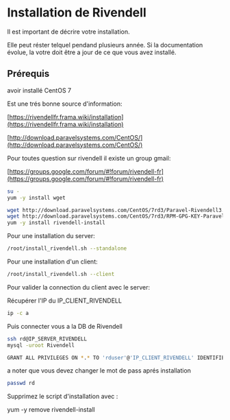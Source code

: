 # Installation de Rivendell

Il est important de décrire votre installation.

Elle peut réster telquel pendand plusieurs année.
Si la documentation évolue, la votre doit être a jour de ce que vous avez installé.

## Prérequis

avoir installé CentOS 7

Est une trés bonne source d'information:

[https://rivendellfr.frama.wiki/installation](https://rivendellfr.frama.wiki/installation)

[http://download.paravelsystems.com/CentOS/](http://download.paravelsystems.com/CentOS/)

Pour toutes question sur rivendell il existe un group gmail:

[https://groups.google.com/forum/#!forum/rivendell-fr](https://groups.google.com/forum/#!forum/rivendell-fr)

```bash
su -
yum -y install wget

wget http://download.paravelsystems.com/CentOS/7rd3/Paravel-Rivendell3.repo -P /etc/yum.repos.d/
wget http://download.paravelsystems.com/CentOS/7rd3/RPM-GPG-KEY-Paravel-Broadcast -P /etc/pki/rpm-gpg
yum -y install rivendell-install
```

Pour une installation du server:

```bash
/root/install_rivendell.sh --standalone
```

Pour une installation d'un client:

```bash
/root/install_rivendell.sh --client
```

Pour valider la connection du client avec le server:

Récupérer l'IP du IP_CLIENT_RIVENDELL
```bash
ip -c a
```
Puis connecter vous a la DB de Rivendell

```bash
ssh rd@IP_SERVER_RIVENDELL
mysql -uroot Rivendell

GRANT ALL PRIVILEGES ON *.* TO 'rduser'@'IP_CLIENT_RIVENDELL' IDENTIFIED BY 'letmein' WITH GRANT OPTION;
```

a noter que vous devez changer le mot de pass aprés installation

```bash
passwd rd
```

Supprimez le script d'installation avec :

yum -y remove rivendell-install
